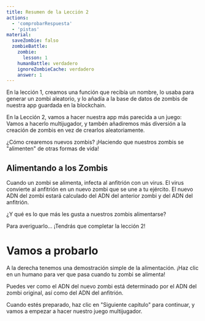 ```yaml
---
title: Resumen de la Lección 2
actions:
  - 'comprobarRespuesta'
  - 'pistas'
material:
  saveZombie: falso
  zombieBattle:
    zombie:
      lesson: 1
    humanBattle: verdadero
    ignoreZombieCache: verdadero
    answer: 1
---
```

En la lección 1, creamos una función que recibía un nombre, lo usaba para generar un zombi aleatorio, y lo añadía a la base de datos de zombis de nuestra app guardada en la blockchain.

En la Lección 2, vamos a hacer nuestra app más parecida a un juego: Vamos a hacerlo multijugador, y tambén añadiremos más diversión a la creación de zombis en vez de crearlos aleatoriamente.

¿Cómo crearemos nuevos zombis? ¡Haciendo que nuestros zombis se "alimenten" de otras formas de vida!

## Alimentando a los Zombis

Cuando un zombi se alimenta, infecta al anfitrión con un virus. El virus convierte al anfitrión en un nuevo zombi que se une a tu ejército. El nuevo ADN del zombi estará calculado del ADN del anterior zombi y del ADN del anfitrión.

¿Y qué es lo que más les gusta a nuestros zombis alimentarse?

Para averiguarlo... ¡Tendrás que completar la lección 2!

# Vamos a probarlo

A la derecha tenemos una demostración simple de la alimentación. ¡Haz clic en un humano para ver que pasa cuando tu zombi se alimenta!

Puedes ver como el ADN del nuevo zombi está determinado por el ADN del zombi original, así como del ADN del anfitrión.

Cuando estés preparado, haz clic en "Siguiente capítulo" para continuar, y vamos a empezar a hacer nuestro juego multijugador.